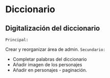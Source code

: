 # Diccionario

## Digitalización del diccionario

`Principal:`

Crear y reorganizar área de admin.
`Secundario:`

- Completar palabras del diccionario
- Añadir imagen de los personajes
- Añadir en personajes - paginación.
